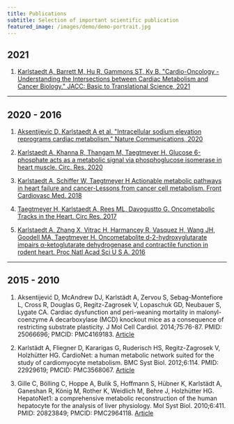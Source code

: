```yaml
---
title: Publications
subtitle: Selection of important scientific publication
featured_image: /images/demo/demo-portrait.jpg
---
```


## 2021
1. [Karlstaedt A, Barrett M, Hu R, Gammons ST, Ky B. "Cardio-Oncology - Understanding the Intersections between Cardiac Metabolism and Cancer Biology." JACC: Basic to Translational Science, 2021](https://www.sciencedirect.com/science/article/pii/S2452302X21002035)

---
## 2020 - 2016
1. [Aksentijevic D, Karlstaedt A et al. "Intracellular sodium elevation reprograms cardiac metabolism." Nature Communications, 2020](https://doi.org10.1038/s41467-020-18160-x)

2. [Karlstaedt A, Khanna R, Thangam M, Taegtmeyer H. Glucose 6-phosphate acts as a metabolic signal via phosphoglucose isomerase in heart muscle. Circ. Res. 2020](https://pubmed.ncbi.nlm.nih.gov/31698999/)

3. [Karlstaedt A, Schiffer W, Taegtmeyer H Actionable metabolic pathways in heart failure and cancer-Lessons from cancer cell metabolism. Front Cardiovasc Med. 2018](https://www.ncbi.nlm.nih.gov/pmc/articles/PMC6018530/)

4. [Taegtmeyer H, Karlstaedt A, Rees ML, Davogustto G. Oncometabolic Tracks in the Heart. Circ Res. 2017](https://www.ncbi.nlm.nih.gov/pmc/articles/PMC6237182/)

5. [Karlstaedt A, Zhang X, Vitrac H, Harmancey R, Vasquez H, Wang JH, Goodell MA, Taegtmeyer H. Oncometabolite d-2-hydroxyglutarate impairs α-ketoglutarate dehydrogenase and contractile function in rodent heart. Proc Natl Acad Sci U S A. 2016](https://www.ncbi.nlm.nih.gov/pmc/articles/PMC5027422/)

---
## 2015 - 2010
1. Aksentijević D, McAndrew DJ, Karlstädt A, Zervou S, Sebag-Montefiore L, Cross R, Douglas G, Regitz-Zagrosek V, Lopaschuk GD, Neubauer S, Lygate CA. Cardiac dysfunction and peri-weaning mortality in malonyl-coenzyme A decarboxylase (MCD) knockout mice as a consequence of restricting substrate plasticity. J Mol Cell Cardiol. 2014;75:76-87. PMID: 25066696; PMCID: PMC4169183. [Article](https://europepmc.org/article/PMC/4169183)

2. Karlstädt A, Fliegner D, Kararigas G, Ruderisch HS, Regitz-Zagrosek V, Holzhütter HG. CardioNet: a human metabolic network suited for the study of cardiomyocyte metabolism. BMC Syst Biol. 2012;6:114. PMID: 22929619; PMCID: PMC3568067. [Article]()

3. Gille C, Bölling C, Hoppe A, Bulik S, Hoffmann S, Hübner K, Karlstädt A, Ganeshan R, König M, Rother K, Weidlich M, Behre J, Holzhütter HG. HepatoNet1: a comprehensive metabolic reconstruction of the human hepatocyte for the analysis of liver physiology. Mol Syst Biol. 2010;6:411. PMID: 20823849; PMCID: PMC2964118. [Article]()


